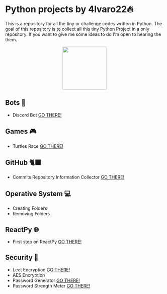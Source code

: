 # Python projects by 4lvaro22🔥
This is a repository for all the tiny or challenge codes written in Python. The goal of this repository is to collect all this tiny Python Project in a only repository. 
If you want to give me some ideas to do I'm open to hearing the them. 

<p align="center">
  <img src="https://upload.wikimedia.org/wikipedia/commons/thumb/c/c3/Python-logo-notext.svg/1200px-Python-logo-notext.svg.png" width="140" height="136" frameBorder="0" align="center" />
</p>

## Bots 🤖
- Discord Bot [GO THERE!](./Bots/Discord/discord_bot.py)

## Games 🎮
- Turtles Race [GO THERE!](./Games/turtles-race/main.py)

## GitHub 🐈‍⬛
- Commits Repository Information Collector [GO THERE!](./Github/repository-commits-info/git-github.py)

## Operative System 💻
- Creating Folders
- Removing Folders

## ReactPy 🌐
- First step on ReactPy [GO THERE!](./ReactPy/reactpy.py)

## Security 🔐
- Leet Encryption [GO THERE!](./Security/Encryption/leet-encryption/leet-encryption.py)
- AES Encryption
- Password Generator [GO THERE!](./Security/Password/Generator/password_generator.py)
- Password Strength Meter [GO THERE!](./Security/Password/Strength-Meter/password_strength_meter.py)

